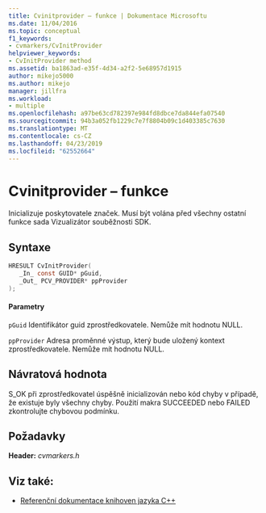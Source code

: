 ```yaml
---
title: Cvinitprovider – funkce | Dokumentace Microsoftu
ms.date: 11/04/2016
ms.topic: conceptual
f1_keywords:
- cvmarkers/CvInitProvider
helpviewer_keywords:
- CvInitProvider method
ms.assetid: ba1863ad-e35f-4d34-a2f2-5e68957d1915
author: mikejo5000
ms.author: mikejo
manager: jillfra
ms.workload:
- multiple
ms.openlocfilehash: a97be63cd782397e984fd8dbce7da844efa07540
ms.sourcegitcommit: 94b3a052fb1229c7e7f8804b09c1d403385c7630
ms.translationtype: MT
ms.contentlocale: cs-CZ
ms.lasthandoff: 04/23/2019
ms.locfileid: "62552664"
---
```

# <a name="cvinitprovider-function"></a>Cvinitprovider – funkce
Inicializuje poskytovatele značek. Musí být volána před všechny ostatní funkce sada Vizualizátor souběžnosti SDK.

## <a name="syntax"></a>Syntaxe

```C
HRESULT CvInitProvider(
   _In_ const GUID* pGuid,
   _Out_ PCV_PROVIDER* ppProvider
);
```

#### <a name="parameters"></a>Parametry
 `pGuid` Identifikátor guid zprostředkovatele. Nemůže mít hodnotu NULL.

 `ppProvider` Adresa proměnné výstup, který bude uložený kontext zprostředkovatele. Nemůže mít hodnotu NULL.

## <a name="return-value"></a>Návratová hodnota
 S_OK při zprostředkovatel úspěšně inicializován nebo kód chyby v případě, že existuje byly všechny chyby. Použití makra SUCCEEDED nebo FAILED zkontrolujte chybovou podmínku.

## <a name="requirements"></a>Požadavky
 **Header:** *cvmarkers.h*

## <a name="see-also"></a>Viz také:
- [Referenční dokumentace knihoven jazyka C++](../profiling/cpp-library-reference.md)